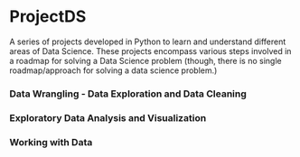# ProjectDS

A series of projects developed in Python to learn and understand different areas of Data Science. These projects encompass various steps involved in a roadmap for solving a Data Science problem (though, there is no single roadmap/approach for solving a data science problem.) 

### Data Wrangling - Data Exploration and Data Cleaning

### Exploratory Data Analysis and Visualization

### Working with Data

